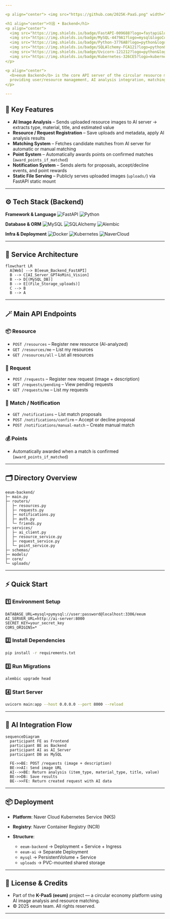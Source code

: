 ```yaml
---

<p align="center"> <img src="https://github.com/2025K-PaaS.png" width="110" alt="Project banner" /> </p>

<h1 align="center">이음 • Backend</h1>
<p align="center">
  <img src="https://img.shields.io/badge/FastAPI-009688?logo=fastapi&logoColor=white">
  <img src="https://img.shields.io/badge/MySQL-4479A1?logo=mysql&logoColor=white">
  <img src="https://img.shields.io/badge/Python-3776AB?logo=python&logoColor=white">
  <img src="https://img.shields.io/badge/SQLAlchemy-FCA121?logo=python&logoColor=white">
  <img src="https://img.shields.io/badge/Uvicorn-121212?logo=python&logoColor=white">
  <img src="https://img.shields.io/badge/Kubernetes-326CE5?logo=kubernetes&logoColor=white">
</p>

<p align="center">
  <b>eeum Backend</b> is the core API server of the circular resource matching platform,  
  providing user/resource management, AI analysis integration, matching, point rewards, and notifications.
</p>

---
```


## 🚀 Key Features

* **AI Image Analysis** – Sends uploaded resource images to AI server → extracts type, material, title, and estimated value
* **Resource / Request Registration** – Save uploads and metadata, apply AI analysis results
* **Matching System** – Fetches candidate matches from AI server for automatic or manual matching
* **Point System** – Automatically awards points on confirmed matches (`award_points_if_matched`)
* **Notification System** – Sends alerts for proposals, accept/decline events, and point rewards
* **Static File Serving** – Publicly serves uploaded images (`uploads/`) via FastAPI static mount

---

## ⚙️ Tech Stack (Backend)

**Framework & Language**
![FastAPI](https://img.shields.io/badge/FastAPI-009688?logo=fastapi\&logoColor=white)
![Python](https://img.shields.io/badge/Python-3776AB?logo=python\&logoColor=white)

**Database & ORM**
![MySQL](https://img.shields.io/badge/MySQL-4479A1?logo=mysql\&logoColor=white)
![SQLAlchemy](https://img.shields.io/badge/SQLAlchemy-FCA121?logo=python\&logoColor=white)
![Alembic](https://img.shields.io/badge/Alembic-444444?logo=python\&logoColor=white)

**Infra & Deployment**
![Docker](https://img.shields.io/badge/Docker-2496ED?logo=docker\&logoColor=white)
![Kubernetes](https://img.shields.io/badge/Kubernetes-326CE5?logo=kubernetes\&logoColor=white)
![NaverCloud](https://img.shields.io/badge/NaverCloudPlatform-03C75A?logoColor=white)

---

## 🧩 Service Architecture

```mermaid
flowchart LR
  A[Web] --> B[eeum_Backend_FastAPI]
  B --> C[AI_Server_GPT4oMini_Vision]
  B --> D[(MySQL_DB)]
  B --> E[(File_Storage_uploads)]
  C --> B
  B --> A
```

---

## 🪄 Main API Endpoints

### 📦 Resource

* `POST /resources` – Register new resource (AI-analyzed)
* `GET /resources/me` – List my resources
* `GET /resources/all` – List all resources

### 💬 Request

* `POST /requests` – Register new request (image + description)
* `GET /requests/pending` – View pending requests
* `GET /requests/me` – List my requests

### 🤝 Match / Notification

* `GET /notifications` – List match proposals
* `POST /notifications/confirm` – Accept or decline proposal
* `POST /notifications/manual-match` – Create manual match

### 💰 Points

* Automatically awarded when a match is confirmed (`award_points_if_matched`)

---

## 🗂️ Directory Overview

```text
eeum-backend/
├─ main.py
├─ routers/
│  ├─ resources.py
│  ├─ requests.py
│  ├─ notifications.py
│  ├─ auth.py
│  └─ friends.py
├─ services/
│  ├─ ai_client.py
│  ├─ resource_service.py
│  ├─ request_service.py
│  └─ point_service.py
├─ schemas/
├─ models/
├─ core/
└─ uploads/
```

---

## ⚡ Quick Start

### 1️⃣ Environment Setup

```env
DATABASE_URL=mysql+pymysql://user:password@localhost:3306/eeum
AI_SERVER_URL=http://ai-server:8000
SECRET_KEY=your_secret_key
CORS_ORIGINS=*
```

### 2️⃣ Install Dependencies

```bash
pip install -r requirements.txt
```

### 3️⃣ Run Migrations

```bash
alembic upgrade head
```

### 4️⃣ Start Server

```bash
uvicorn main:app --host 0.0.0.0 --port 8000 --reload
```

---

## 🧠 AI Integration Flow

```mermaid
sequenceDiagram
  participant FE as Frontend
  participant BE as Backend
  participant AI as AI_Server
  participant DB as MySQL

  FE->>BE: POST /requests (image + description)
  BE->>AI: Send image URL
  AI-->>BE: Return analysis (item_type, material_type, title, value)
  BE->>DB: Save results
  BE-->>FE: Return created request with AI data
```

---

## 📦 Deployment

* **Platform**: Naver Cloud Kubernetes Service (NKS)
* **Registry**: Naver Container Registry (NCR)
* **Structure**:

  * `eeum-backend` → Deployment + Service + Ingress
  * `eeum-ai` → Separate Deployment
  * `mysql` → PersistentVolume + Service
  * `uploads` → PVC-mounted shared storage

---

## 🪪 License & Credits

* Part of the **K-PaaS (eeum)** project — a circular economy platform using AI image analysis and resource matching.
* © 2025 eeum team. All rights reserved.

---
